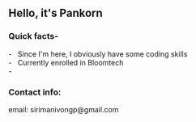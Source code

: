 <h2>Hello, it's Pankorn</h2>
<h3>Quick facts-</h3>
- &nbsp; Since I'm here, I obviously have some coding skills <br>
- &nbsp; Currently enrolled in Bloomtech <br>
-
<p></p>
<h3>Contact info:</h3>
email: sirimanivongp@gmail.com

<!--
## Hi there 👋
**Praknnox/Praknnox** is a ✨ _special_ ✨ repository because its `README.md` (this file) appears on your GitHub profile.

Here are some ideas to get you started:

- 🔭 I’m currently working on ...
- 🌱 I’m currently learning ...
- 👯 I’m looking to collaborate on ...
- 🤔 I’m looking for help with ...
- 💬 Ask me about ...
- 📫 How to reach me: ...
- 😄 Pronouns: ...
- ⚡ Fun fact: ...
-->
